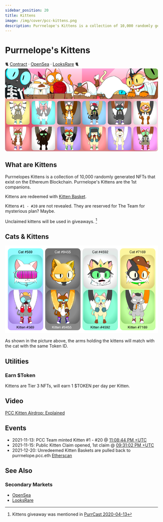 ```yaml
---
sidebar_position: 20
title: Kittens
image: /img/cover/pcc-kittens.png
description: Purrnelope's Kittens is a collection of 10,000 randomly generated NFTs that exist on the Ethereum Blockchain. Purrnelope's Kittens are the 1st companions.
---
```


# Purrnelope's Kittens

🐈
[Contract](https://etherscan.io/address/0x0c6218d95735d3e12ae7c4703106e4b8e0b61010) ·
[OpenSea](https://opensea.io/collection/purrnelopes-kittens) ·
[LooksRare](https://looksrare.org/collections/0x0c6218D95735d3E12AE7C4703106E4b8e0b61010)
🐈
![](./assets/pcc-kittens.png)

## What are Kittens

Purrnelopes Kittens is a collection of 10,000 randomly generated NFTs that exist on the Ethereum Blockchain. Purrnelope's Kittens are the 1st companions.

Kittens are redeemed with [Kitten Basket](../kittyvault-purrks/2-kitten-basket.md).

Kittens `#1 - #20` are not revealed. They are reserved for The Team for mysterious plan? Maybe.

Unclaimed kittens will be used in giveaways. [^1]

## Cats & Kittens

![](./assets/cats-kittens.png)

As shown in the picture above, the arms holding the kittens will match with the cat with the same Token ID.

## Utilities

### Earn $Token

Kittens are Tier 3 NFTs, will earn 1 $TOKEN per day per Kitten.

## Video

[PCC Kitten Airdrop: Explained](/posts/explained/202112-kitten-airdrop)

## Events

- 2021-11-13: PCC Team minted Kitten #1 - #20 @ [11:08:44 PM +UTC](https://etherscan.io/tx/0xaccffa89b7df01dd4ea1f0c470644c9cc6f2cb99b2c40ad4a9ffa43732f8cc82)
- 2021-11-15: Public Kitten Claim opened, 1st claim @ [09:31:02 PM +UTC](https://etherscan.io/tx/0xb12b71b890479b9cdd827d14abb5c7f9f0e9667fbb3d07b23b32ffa85f3325d7)
- 2021-12-20: Unredeemed Kitten Baskets are pulled back to purrnelope.pcc.eth [Etherscan](https://etherscan.io/tx/0x2598b855a071a7dc498c20f8768891178aa293034e44db5ac2c10c95d06acac1)

## See Also

### Secondary Markets

- [OpenSea](https://opensea.io/collection/purrnelopes-kittens)
- [LooksRare](https://looksrare.org/collections/0x0c6218D95735d3E12AE7C4703106E4b8e0b61010)

[^1]: Kittens giveaway was mentioned in [PurrCast 2020-04-13](/posts/2022/04/20/purrcast)